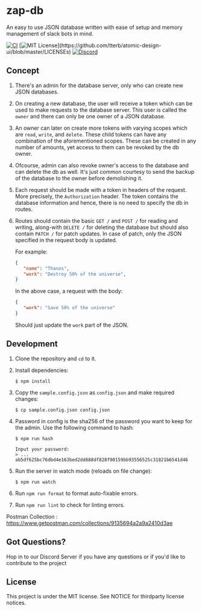 # zap-db

An easy to use JSON database written with ease of setup and memory management of slack bots in mind.

[![CI](https://github.com/sdslabs/zap-db/actions/workflows/ci.yml/badge.svg)](https://github.com/sdslabs/zap-db/actions/workflows/ci.yml)  [![MIT License](https://img.shields.io/apm/l/atomic-design-ui.svg?)](https://github.com/tterb/atomic-design-ui/blob/master/LICENSEs)  [![Discord](https://discordapp.com/api/guilds/758961084337618944/embed.png)](https://discord.gg/dXkVEgTPu9)

## Concept

1. There's an admin for the database server, only who can
   create new JSON databases.

2. On creating a new database, the user will receive a token
   which can be used to make requests to the database server.
   This user is called the `owner` and there can only be one
   owner of a JSON database.

3. An owner can later on create more tokens with varying
   scopes which are `read`, `write`, and `delete`. These
   child tokens can have any combination of the aforementioned
   scopes. These can be created in any number of amounts,
   yet access to them can be revoked by the db owner.

4. Ofcourse, admin can also revoke owner's access to the
   database and can delete the db as well. It's just common
   courtesy to send the backup of the database to the owner
   before demolishing it.

5. Each request should be made with a token in headers of
   the request. More precisely, the `Authorization` header.
   The token contains the database information and hence,
   there is no need to specify the db in routes.

6. Routes should contain the basic `GET /` and `POST /` for
   reading and writing, along-with `DELETE /` for deleting
   the database but should also contain `PATCH /` for patch
   updates. In case of patch, only the JSON specified in the
   request body is updated.

   For example:
   ```json
   {
      "name": "Thanos",
      "work": "Destroy 50% of the universe",
   }
   ```
   In the above case, a request with the body:
   ```json
   {
      "work": "Save 50% of the universe"
   }
   ```
   Should just update the `work` part of the JSON.

## Development

1. Clone the repository and `cd` to it.

1. Install dependencies:
   ```shell
   $ npm install
   ```

1. Copy the `sample.config.json` as `config.json` and make
   required changes:
   ```shell
   $ cp sample.config.json config.json
   ```


1. Password in config is the sha256 of the password you want
   to keep for the admin. Use the following command to hash:
   ```shell
   $ npm run hash

   Input your password:
   > ...
   ab5df625bc76dbd4e163bed2dd888df828f90159bb93556525c31821b6541d46
   ```

1. Run the server in watch mode (reloads on file change):
   ```shell
   $ npm run watch
   ```

1. Run `npm run format` to format auto-fixable errors.

1. Run `npm run lint` to check for linting errors.


Postman Collection : https://www.getpostman.com/collections/9135694a2a9a2410d3ae

## Got Questions?

Hop in to our Discord Server if you have any questions or if you'd like to contribute to the project

## License

This project is under the MIT license. See NOTICE for thirdparty license notices.


